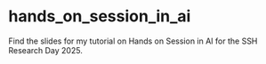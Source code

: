 # hands_on_session_in_ai
Find the slides for my tutorial on Hands on Session in AI for the SSH Research Day 2025.
